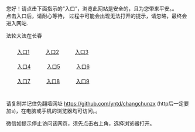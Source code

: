 您好！请点击下面指示的“入口”，浏览此网站是安全的，且为您带来平安。。 <br/>
点击入口后，请耐心等待， 过程中可能会出现无法打开的提示，请忽略，最终会进入网站. </br>

法轮大法在长春<br/>
<div style="padding:10px"><a style="margin:20px" target="_blank" href="https://d143ykl6iqlazz.cloudfront.net/2Qpsp?qootwmtz" id="ccLink1" rel="nofollow">入口1</a> <a target="_blank" style="margin:20px" href="https://d1ln9sfcq6s80a.cloudfront.net/2Qpsp?drajtw" id="ccLink2" rel="nofollow">入口2</a> <a style="margin:20px" target="_blank" href="https://drvalmxqmh3pm.cloudfront.net/2Qpsp?wjiwcjm" id="ccLink3" rel="nofollow">入口3</a></div>

<div style="padding:10px" ><a style="margin:20px" target="_blank" href="https://d143ykl6iqlazz.cloudfront.net/2Qpsp?qootwmtz" id="ccLink4" rel="nofollow">入口4</a> <a style="margin:20px" href="https://d1ln9sfcq6s80a.cloudfront.net/2Qpsp?drajtw" target="_blank" id="ccLink5" rel="nofollow">入口5</a> <a style="margin:20px" href="https://drvalmxqmh3pm.cloudfront.net/2Qpsp?wjiwcjm" target="_blank" id="ccLink6" rel="nofollow">入口6</a></div>

<div style="padding:10px"><a style="margin:20px" target="_blank" href="https://d143ykl6iqlazz.cloudfront.net/2Qpsp?qootwmtz" id="ccLink7" rel="nofollow">入口7</a> <a style="margin:20px" href="https://d1ln9sfcq6s80a.cloudfront.net/2Qpsp?drajtw" target="_blank" id="ccLink8" rel="nofollow">入口8</a> <a style="margin:20px" target="_blank" href="https://drvalmxqmh3pm.cloudfront.net/2Qpsp?wjiwcjm" id="ccLink9" rel="nofollow">入口9</a></div>

<br/>



请复制并记住免翻墙网址 https://github.com/yntd/changchunzx (http后一定要加s)，在电脑或手机的浏览器均可访问。。<br/>

微信如提示停止访问该网页，须先点击右上角，选择浏览器打开。
